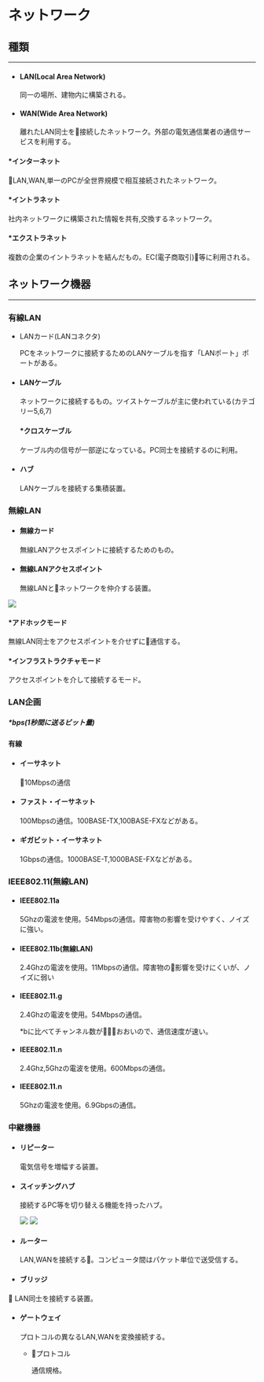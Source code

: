 # ネットワーク

## 種類
******

- #### LAN(Local Area Network)

    同一の場所、建物内に構築される。

- #### WAN(Wide Area Network)

    離れたLAN同士を接続したネットワーク。外部の電気通信業者の通信サービスを利用する。

#### *インターネット

LAN,WAN,単一のPCが全世界規模で相互接続されたネットワーク。

#### *イントラネット

社内ネットワークに構築された情報を共有,交換するネットワーク。

####  *エクストラネット

複数の企業のイントラネットを結んだもの。EC(電子商取引)等に利用される。

## ネットワーク機器
******

### 有線LAN
- LANカード(LANコネクタ)

    PCをネットワークに接続するためのLANケーブルを指す「LANポート」ポートがある。

- #### LANケーブル

    ネットワークに接続するもの。ツイストケーブルが主に使われている(カテゴリー5,6,7)
    
    #### *クロスケーブル

    ケーブル内の信号が一部逆になっている。PC同士を接続するのに利用。

- #### ハブ

    LANケーブルを接続する集積装置。

### 無線LAN

- #### 無線カード

    無線LANアクセスポイントに接続するためのもの。

- #### 無線LANアクセスポイント

    無線LANとネットワークを仲介する装置。

<image src="https://mypage.otsuka-shokai.co.jp/html-files/it/pc_techo/images/201506/pc201506_04.jpg"/>

<!--<image src="../pictures/adinf.jpg"/>-->

#### *アドホックモード

無線LAN同士をアクセスポイントを介せずに通信する。

#### *インフラストラクチャモード

アクセスポイントを介して接続するモード。

### LAN企画

##### *bps(1秒間に送るビット量)

#### 有線

- #### イーサネット

    10Mbpsの通信

- #### ファスト・イーサネット

    100Mbpsの通信。100BASE-TX,100BASE-FXなどがある。

- #### ギガビット・イーサネット

    1Gbpsの通信。1000BASE-T,1000BASE-FXなどがある。

### IEEE802.11(無線LAN)
- #### IEEE802.11a

    5Ghzの電波を使用。54Mbpsの通信。障害物の影響を受けやすく、ノイズに強い。

- #### IEEE802.11b(無線LAN)

    2.4Ghzの電波を使用。11Mbpsの通信。障害物の影響を受けにくいが、ノイズに弱い

- #### IEEE802.11.g

    2.4Ghzの電波を使用。54Mbpsの通信。

    *bに比べてチャンネル数がおおいので、通信速度が速い。

- #### IEEE802.11.n

     2.4Ghz,5Ghzの電波を使用。600Mbpsの通信。

- #### IEEE802.11.n

    5Ghzの電波を使用。6.9Gbpsの通信。

### 中継機器
- #### リピーター

    電気信号を増幅する装置。

- #### スイッチングハブ

    接続するPC等を切り替える機能を持ったハブ。

    <image src="http://yasashikunet.com/wp-content/uploads/2015/01/%E3%83%8F%E3%83%96%E5%9B%B3.png"/>

    <!--<image src="../pictures/switchinghub.png"/>-->

    <image src="http://www.kozupon.pgw.jp/image/hub5.jpg"/>

    <!--<image src="../pictures/hub5.jpg"/>-->

- #### ルーター

    LAN,WANを接続する。コンピュータ間はパケット単位で送受信する。

- #### ブリッジ

    LAN同士を接続する装置。

- #### ゲートウェイ

    プロトコルの異なるLAN,WANを変換接続する。

    - プロトコル

        通信規格。